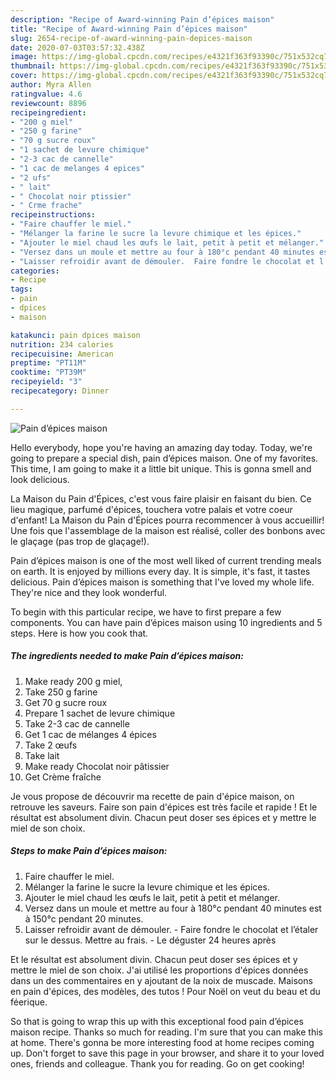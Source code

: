 ```yaml
---
description: "Recipe of Award-winning Pain d’épices maison"
title: "Recipe of Award-winning Pain d’épices maison"
slug: 2654-recipe-of-award-winning-pain-depices-maison
date: 2020-07-03T03:57:32.438Z
image: https://img-global.cpcdn.com/recipes/e4321f363f93390c/751x532cq70/pain-depices-maison-photo-principale-de-la-recette.jpg
thumbnail: https://img-global.cpcdn.com/recipes/e4321f363f93390c/751x532cq70/pain-depices-maison-photo-principale-de-la-recette.jpg
cover: https://img-global.cpcdn.com/recipes/e4321f363f93390c/751x532cq70/pain-depices-maison-photo-principale-de-la-recette.jpg
author: Myra Allen
ratingvalue: 4.6
reviewcount: 8896
recipeingredient:
- "200 g miel"
- "250 g farine"
- "70 g sucre roux"
- "1 sachet de levure chimique"
- "2-3 cac de cannelle"
- "1 cac de melanges 4 epices"
- "2 ufs"
- " lait"
- " Chocolat noir ptissier"
- " Crme frache"
recipeinstructions:
- "Faire chauffer le miel."
- "Mélanger la farine le sucre la levure chimique et les épices."
- "Ajouter le miel chaud les œufs le lait, petit à petit et mélanger."
- "Versez dans un moule et mettre au four à 180°c pendant 40 minutes est à 150°c pendant 20 minutes."
- "Laisser refroidir avant de démouler.  Faire fondre le chocolat et l’étaler sur le dessus. Mettre au frais.  Le déguster 24 heures après"
categories:
- Recipe
tags:
- pain
- dpices
- maison

katakunci: pain dpices maison 
nutrition: 234 calories
recipecuisine: American
preptime: "PT11M"
cooktime: "PT39M"
recipeyield: "3"
recipecategory: Dinner

---
```



![Pain d’épices maison](https://img-global.cpcdn.com/recipes/e4321f363f93390c/751x532cq70/pain-depices-maison-photo-principale-de-la-recette.jpg)

Hello everybody, hope you're having an amazing day today. Today, we're going to prepare a special dish, pain d’épices maison. One of my favorites. This time, I am going to make it a little bit unique. This is gonna smell and look delicious.

La Maison du Pain d&#39;Épices, c&#39;est vous faire plaisir en faisant du bien. Ce lieu magique, parfumé d&#39;épices, touchera votre palais et votre coeur d&#39;enfant! La Maison du Pain d&#39;Épices pourra recommencer à vous accueillir! Une fois que l&#39;assemblage de la maison est réalisé, coller des bonbons avec le glaçage (pas trop de glaçage!).

Pain d’épices maison is one of the most well liked of current trending meals on earth. It is enjoyed by millions every day. It is simple, it's fast, it tastes delicious. Pain d’épices maison is something that I've loved my whole life. They're nice and they look wonderful.


To begin with this particular recipe, we have to first prepare a few components. You can have pain d’épices maison using 10 ingredients and 5 steps. Here is how you cook that.

<!--inarticleads1-->

##### The ingredients needed to make Pain d’épices maison:

1. Make ready 200 g miel,
1. Take 250 g farine
1. Get 70 g sucre roux
1. Prepare 1 sachet de levure chimique
1. Take 2-3 cac de cannelle
1. Get 1 cac de mélanges 4 épices
1. Take 2 œufs
1. Take  lait
1. Make ready  Chocolat noir pâtissier
1. Get  Crème fraîche


Je vous propose de découvrir ma recette de pain d&#39;épice maison, on retrouve les saveurs. Faire son pain d&#39;épices est très facile et rapide ! Et le résultat est absolument divin. Chacun peut doser ses épices et y mettre le miel de son choix. 

<!--inarticleads2-->

##### Steps to make Pain d’épices maison:

1. Faire chauffer le miel.
1. Mélanger la farine le sucre la levure chimique et les épices.
1. Ajouter le miel chaud les œufs le lait, petit à petit et mélanger.
1. Versez dans un moule et mettre au four à 180°c pendant 40 minutes est à 150°c pendant 20 minutes.
1. Laisser refroidir avant de démouler.  - Faire fondre le chocolat et l’étaler sur le dessus. Mettre au frais.  - Le déguster 24 heures après


Et le résultat est absolument divin. Chacun peut doser ses épices et y mettre le miel de son choix. J&#39;ai utilisé les proportions d&#39;épices données dans un des commentaires en y ajoutant de la noix de muscade. Maisons en pain d&#39;épices, des modèles, des tutos ! Pour Noël on veut du beau et du féerique. 

So that is going to wrap this up with this exceptional food pain d’épices maison recipe. Thanks so much for reading. I'm sure that you can make this at home. There's gonna be more interesting food at home recipes coming up. Don't forget to save this page in your browser, and share it to your loved ones, friends and colleague. Thank you for reading. Go on get cooking!
